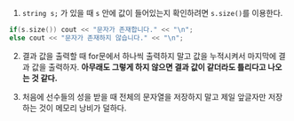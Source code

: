 
1. `string s;` 가 있을 때 `s` 안에 값이 들어있는지 확인하려면 `s.size()`를 이용한다.


```c++
if(s.size()) cout << "문자가 존재합니다." << "\n";
else cout << "문자가 존재하지 않습니다." << "\n";
```

2. 결과 값을 출력할 때 for문에서 하나씩 출력하지 말고 값을 누적시켜서 마지막에 결과 값을 출력하자.
<b>아무래도 그렇게 하지 않으면 결과 값이 같더라도 틀리다고 나오는 것 같다.</b>


3. 처음에 선수들의 성을 받을 때 전체의 문자열을 저장하지 말고 제일 앞글자만 저장하는 것이 메모리 낭비가 덜하다.